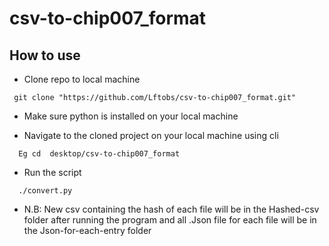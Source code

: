 # csv-to-chip007_format

## How to use

* Clone repo to local machine

```
 git clone "https://github.com/Lftobs/csv-to-chip007_format.git"
```

* Make sure python is installed on your local machine

* Navigate to the cloned project on your local machine using cli

```
  Eg cd  desktop/csv-to-chip007_format
```

* Run the script

```
  ./convert.py
```

* N.B: New csv containing the hash of each file will be in the Hashed-csv folder after running the program and all .Json file for each file will be in the Json-for-each-entry folder


